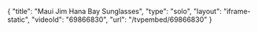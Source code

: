 {
    "title": "Maui Jim Hana Bay Sunglasses",
    "type": "solo",
    "layout": "iframe-static",
    "videoId": "69866830",
    "url": "\/tvpembed\/69866830"
}